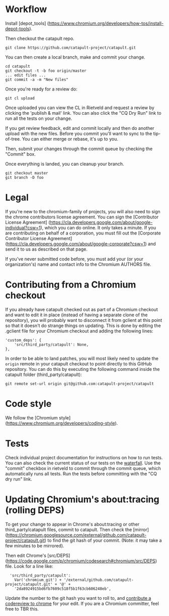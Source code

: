 <!-- Copyright 2015 The Chromium Authors. All rights reserved.
     Use of this source code is governed by a BSD-style license that can be
     found in the LICENSE file.
-->
# Workflow

Install [depot_tools]
(https://www.chromium.org/developers/how-tos/install-depot-tools).

Then checkout the catapult repo.

`git clone https://github.com/catapult-project/catapult.git`

You can then create a local branch, make and commit your change.

```
cd catapult
git checkout -t -b foo origin/master
... edit files ...
git commit -a -m "New files"
```

Once you're ready for a review do:

`git cl upload`

Once uploaded you can view the CL in Rietveld and request a review by clicking
the 'publish & mail' link. You can also click the "CQ Dry Run" link to run all
the tests on your change.

If you get review feedback, edit and commit locally and then do another upload
with the new files. Before you commit you'll want to sync to the tip-of-tree.
You can either merge or rebase, it's up to you.

Then, submit your changes through the commit queue by checking the "Commit" box.

Once everything is landed, you can cleanup your branch.

```
git checkout master
git branch -D foo
```

# Legal

If you're new to the chromium-family of projects, you will also need to sign the
chrome contributors license agreement. You can sign the
[Contributor License Agreement]
(https://cla.developers.google.com/about/google-individual?csw=1), which you can
do online.
It only takes a minute. If you are contributing on behalf of a corporation, you
must fill out the [Corporate Contributor License Agreement]
(https://cla.developers.google.com/about/google-corporate?csw=1) and send it to
us as described on that page.

If you've never submitted code before, you must add your (or your
organization's) name and contact info to the Chromium AUTHORS file.

# Contributing from a Chromium checkout

If you already have catapult checked out as part of a Chromium checkout and want
to edit it in place (instead of having a separate clone of the repository), you
will probably want to disconnect it from gclient at this point so that it
doesn't do strange things on updating. This is done by editing the .gclient file
for your Chromium checkout and adding the following lines:

```
'custom_deps': {
    'src/third_party/catapult': None,
},
```

In order to be able to land patches, you will most likely need to update the
`origin` remote in your catapult checkout to point directly to this GitHub
repository. You can do this by executing the following command inside the
catapult folder (third_party/catapult):

`git remote set-url origin git@github.com:catapult-project/catapult`

# Code style

We follow the [Chromium style]
(https://www.chromium.org/developers/coding-style).

# Tests

Check individual project documentation for instructions on how to run tests.
You can also check the current status of our tests on the
[waterfall](http://build.chromium.org/p/client.catapult/waterfall).
Use the "commit" checkbox in rietveld to commit through the commit queue, which
automatically runs all tests. Run the tests before committing with the
"CQ dry run" link.

# Updating Chromium's about:tracing (rolling DEPS)

To get your change to appear in Chrome's about:tracing or other
third_party/catapult files, commit to catapult. Then check the [mirror]
(https://chromium.googlesource.com/external/github.com/catapult-project/catapult.git)
to find the git hash of your commit. (Note: it may take a few minutes to be
mirrored).

Then edit Chrome's [src/DEPS]
(https://code.google.com/p/chromium/codesearch#chromium/src/DEPS) file. Look for
a line like:

```
  'src/third_party/catapult':
    Var('chromium_git') + '/external/github.com/catapult-project/catapult.git' + '@' +
    '2da8924915bd6fb7609c518f5b1f63cb606248eb',
```

Update the number to the git hash you want to roll to, and [contribute a
codereview to chrome](http://www.chromium.org/developers/contributing-code)
for your edit. If you are a Chromium committer, feel free to TBR this.
